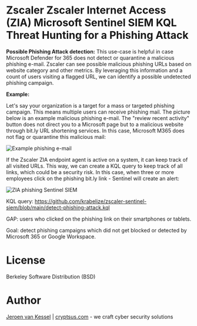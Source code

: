 # Zscaler Zscaler Internet Access (ZIA) Microsoft Sentinel SIEM KQL Threat Hunting for a Phishing Attack

**Possible Phishing Attack detection:**
This use-case is helpful in case Microsoft Defender for 365 does not detect or quarantine a malicious phishing e-mail. Zscaler can see possible malicious phishing URLs based on website category and other metrics. By leveraging this information and a count of users visiting a flagged URL, we can identify a possible undetected phishing campaign. 

**Example:**

Let's say your organization is a target for a mass or targeted phishing campaign. This means multiple users can receive phishing mail. The picture below is an example malicious phishing e-mail. The "review recent activity" button does not direct you to a Microsoft page but to a malicious website through bit.ly URL shortening services. In this case, Microsoft M365 does not flag or quarantine this malicious mail:

![Example phishing e-mail](https://github.com/krabelize/zscaler-sentinel-siem/blob/main/phishing-mail.png)

If the Zscaler ZIA endpoint agent is active on a system, it can keep track of all visited URLs. This way, we can create a KQL query to keep track of all links, which could be a security risk. In this case, when three or more employees click on the phishing bit.ly link - Sentinel will create an alert:

![ZIA phishing Sentinel SIEM](https://github.com/krabelize/zscaler-sentinel-siem/blob/main/zscaler-phishing-siem.jpeg)

KQL query: https://github.com/krabelize/zscaler-sentinel-siem/blob/main/detect-phishing-attack.kql

GAP: users who clicked on the phishing link on their smartphones or tablets.

Goal: detect phishing campaigns which did not get blocked or detected by Microsoft 365 or Google Workspace.

# License
Berkeley Software Distribution (BSD)

# Author
[Jeroen van Kessel](https://twitter.com/jeroenvkessel) | [cryptsus.com](https://cryptsus.com) - we craft cyber security solutions
